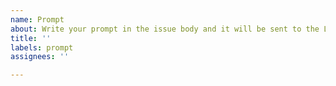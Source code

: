 ```yaml
---
name: Prompt
about: Write your prompt in the issue body and it will be sent to the LLM
title: ''
labels: prompt
assignees: ''

---
```



